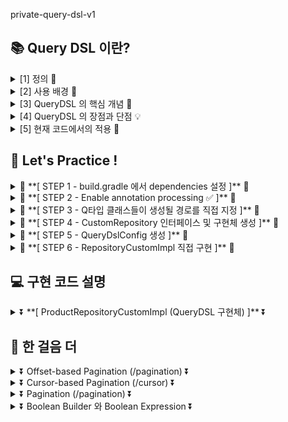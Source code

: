 private-query-dsl-v1

## 📚 Query DSL 이란?

<details>
  <summary>[1] 정의 🔖 </summary>

- Query DSL == Query Domain Specific Language
    - 쿼리 : 데이터베이스에서 데이터를 조회하는 명령
    - Query DSL : 쿼리를 작성하는 데 특화된 언어
    - 자바 코드로 SQL 을 안전하게 작성할 수 있도록 도와준다.
- type-safe 한 방식으로 SQL과 유사한 쿼리문을 자바 코드로 작성할 수 있게 도와주는 Java 기반의 ORM 쿼리 빌더 라이브러리
    - type-safe : 런타임 에러가 아닌 컴파일 에러를 일으키기 때문에 컴파일 시점에 타입 오류 감지 가능
- JPQL 을 대체할 수 있는 코드 기반 DSL

</details>

<details>
  <summary>[2] 사용 배경 📖 </summary>

- 기존 JPQL 의 한계  
  ![JPQL 사용 예시](https://github.com/user-attachments/assets/781ec07a-d4e0-4f27-9f48-8a6cc27f2242)
    - 문자열 기반의 한계
        - 타입 안정성 미보장
        - 컴파일 에러가 아닌 런타임 에러 유발
        - 오타, 잘못된 컬럼명, 잘못된 경로 등이 모두 런타임 에러로 발생하기 때문에 실행해보기 전까지 알 수 없어서 디버깅이 어려움
        - 클래스나 필드명이 바뀌어도 문자열로 작성된 JPQL 에 자동 반영 되지 않아서 리팩토링에 취약함
    - 띄워쓰기 이슈
        - 대부분의 쿼리 조각 맨 끝에 공백을 항상 추가해줘야 하는데, 이는 생산성 떨어지는 요인이 될 수 있음
    - 동적 쿼리에 불리
        - 동적 쿼리를 작성하기 까다롭고,
        - 조건이 3~4개만 넘어가도 코드가 지저분해지고 가독성이 떨어짐
        - 작성을 해도 유지보수에 취약함
    - 코드 재사용성이 낮음

- Query DSL 로 JPQL 의 한계를 보완 가능
    - 쿼리를 문자열이 아닌 코드로 작성
        - 타입 안정성 (type-safe) 보장
        - 런타임 에러가 아닌 컴파일 에러를 띄워줌
    - 문자열을 이어붙이는 방식이 아닌 메서드 체이닝 방식
        - 문자열을 이어 붙일 일이 없음
    - 동적 쿼리에 유리
        - BooleanBuilder, BooleanExpression 등을 통해 쉬운 동적 쿼리 조립 가능
        - where 을 사용해 조건 다중 처리 해결 가능
        - 가독성도 있고, 유지보수도 쉬워짐
    - 메서드 추출을 통한 공통 조건 재활용 가능

</details>

<details>
  <summary>[3] QueryDSL 의 핵심 개념 🎯 </summary>

1. JPA Repository 가 아닌 CustomRepository 구현
2. QueryDslConfig 설정
3. src.main.generated 에서 QEntity 생성
4. BooleanBuilder 및 BooleanExpression 사용

</details>

<details>
  <summary>[4] QueryDSL 의 장점과 단점 💡 </summary>

- 장점은 위에서 언급했듯이
    - 타입 안정성 보장
    - 쿼리를 코드로 작성
    - 동적 쿼리에 유리
    - 공통 조건 재활용 가능
- 단점
    - Q타입의 유지 보수 문제
        - Q타입은 Entity 구조에 강하게 의존함
        - 엔티티가 바뀌면 Q타입도 다시 생성되어야 하고, 기존 QueryDSL 도 수정되어야 함
        - clean > build
    - QueryDSL 은 외부 라이브러리이기 때문에 호환성 문제가 발생할 수 있음
        - Spring 의 내부 라이브러리인 Spring Data JPA 의 Specification 을 대안으로 고려 가능
    - 러닝 커브가 긴 편

</details>

<details>
  <summary>[5] 현재 코드에서의 적용 📌 </summary>

![스타벅스 상품 조회 화면](https://github.com/user-attachments/assets/cff70174-e8ab-486b-a02a-564b1097bb4c)

- 아래 5가지 조건이 각각 있을 수도 있고, 없을 수도 있음
- 이에 따른 동적 쿼리 작성에 Query DSL 적용

    - Main-Category : 텀블러/보온병 , 머그/컵 , 라이프스타일 등등
    - Sub-Category : 플라스틱 텀블러, 스테인리스 텀블러 , 보온병 , 콜드컵 등등
    - Special : 코어 MD 리뉴얼 , 액티브 , 버디위크 페스티벌 등등
    - Size : SHORT , TALL , GRANDE , VENTI , TRENTA
    - PriceRange :
        - BELOW_10K (1만원 미만)
        - TEN_K (1만원 대)
        - TWENTY_K (2만원 대)
        - THIRTY_K (3만원 대)
        - FORTY_K (4만원 대)
        - ABOVE_50K (5만원 이상)

</details>

## 📝 Let's Practice !

<details>
  <summary>🔽 **[ STEP 1 - build.gradle 에서 dependencies 설정 ]** 🔽</summary>

<pre>
```java
	// QueryDSL
	implementation 'com.querydsl:querydsl-apt:5.0.0'
	implementation 'com.querydsl:querydsl-jpa:5.0.0:jakarta'
	implementation 'com.querydsl:querydsl-core:5.0.0'

	annotationProcessor "com.querydsl:querydsl-apt:5.0.0:jakarta"
	annotationProcessor "jakarta.annotation:jakarta.annotation-api"
	annotationProcessor "jakarta.persistence:jakarta.persistence-api"
  
</pre>

- querydsl-core : QueryDSL 의 핵심 로직이 담겨있음
- querydsl-jpa
    - QueryDSL 의 JPA 지원 모듈
    - JPA 를 사용해서 JPAQuery, BooleanBuilder, JPQLQuery 등을 사용 가능
- querydsl-apt
    - APT == Annotation Processing Tool
    - JPA 엔티티 클래스를 기반으로 QClass 를 생성
- annotationProcessor 3가지 : Q타입 생성의 필수 도구

</details>

<details>
  <summary>🔽 **[ STEP 2 - Enable annotation processing ✅ ]** 🔽</summary>

![annotationprocessors](https://github.com/user-attachments/assets/4a936fcb-6aa2-409e-bc4b-7e85b3e9610e)

File > Settings > Build, Execution, Deployment > Compiler > Annotation Processors

- Enable annotation processing ✅
    - 체크하지 않으면 Q클래스가 생성되지 않는다.

</details>

<details>
  <summary>🔽 **[ STEP 3 - Q타입 클래스들이 생성될 경로를 직접 지정 ]** 🔽</summary>

<pre>

```java  


def generated = 'src/main/generated'

tasks.withType(JavaCompile) {
	options.getGeneratedSourceOutputDirectory().set(file(generated))
}

sourceSets {
	main.java.srcDirs += [ generated ]
}

clean {
	delete file(generated)
}
  
</pre>

- 코드 설명 🔧

![QueryDSL 빌드 옵션 설정](https://github.com/user-attachments/assets/56e76da5-bebe-4f7e-a1b0-786bd13e112e)

- def generated = 'src/main/generated'
    - Q클래스를 생성할 경로를 커스터마이징하는 설정
    - default 는 build/gradle
    - 이를 src/main/generated 로 바꿔 소스 트리 내에서 관리하기 쉽게 만드는 것

- tasks.withType(JavaCompile){...}
    - Q클래스가 지정된 경로에 생성되도록 명시
    - 없으면 기본 위치에서 생성될 수 있음

- sourceSets{...}
    - src 에 Q클래스 포함
    - src/main/generated 안의 Q클래스를 Java 소스 코드로 인식하게 만듬
    - 이게 없으면 컴파일러가 Q타입을 찾지 못해서 오류 발생하게 됨

- clean{...}
    - ./gradlew clean 시에 Q클래스도 깨끗하게 삭제되도록 함
    - 엔티티가 변경되었을 때 clean > build 를 함으로써 최신 Q타입 동기화
    - 재빌드 시 최신 Q타입 보장

</details>

<details>
  <summary>🔽 **[ STEP 4 - CustomRepository 인터페이스 및 구현체 생성 ]** 🔽</summary>

![productRepositoryCustomImpl 구현](https://github.com/user-attachments/assets/e2631a7c-0295-461f-95c2-cdcc01e6a3c4)

<pre>
```java
public interface ProductRepository extends JpaRepository&lt;Product, Long&gt;, ProductRepositoryCustom {...}
  
</pre>

<pre>
```java
@Repository
@RequiredArgsConstructor
public class ProductRepositoryCustomImpl implements ProductRepositoryCustom {...}
  
</pre>

- CustomRepository 를 따로 만드는 이유 ?
    - Spring Data JPA 의 확장성 과 관심사 분리 때문
    - JpaRepository 는 기본적인 CRUD 만 제공
    - 복잡한 동적 쿼리를 작성해야 하기 때문에 인터페이스 사용 후 구현체에서 작성
    - 관심사 분리를 통해 책임이 명확해지고, 코드 유지보수가 쉬워짐
        - Custom 구현만 따로 테스트가 가능해진다.

</details>

<details>
  <summary>🔽 **[ STEP 5 - QueryDslConfig 생성 ]** 🔽</summary>

<pre>
```java
@Configuration
public class QueryDslConfig {

    @PersistenceContext
    private EntityManager entityManager;

    @Bean
    public JPAQueryFactory jpaQueryFactory() {
        return new JPAQueryFactory(JPQLTemplates.DEFAULT, entityManager);
    }
}
  
</pre>

<pre>
```java
@Repository
@RequiredArgsConstructor
public class ProductRepositoryImpl implements ProductRepositoryCustom {

    private final JPAQueryFactory queryFactory;

... }
  
</pre>

- @Bean 등록
    - 매번 new JPAQueryFactory 를 만들 필요 없어짐
    - 한 번만 생성해두면, 여러 클래스에서 재사용할 수 있음

- JPAQueryFactory
    - .select() , .from() , .where() 같은 메서드를 사용할 수 있게 해줌

- JPQLTemplates.DEFAULT 는 생략해도 기본 값으로 들어가기 때문에 안넣어줘도 됨
- 아래와 같이만 해줘도 가능 !

<pre>
```java
    @Bean
    public JPAQueryFactory jpaQueryFactory() {
        return new JPAQueryFactory(entityManager);
    }
  
</pre>

</details>

<details>
  <summary>🔽 **[ STEP 6 - RepositoryCustomImpl 직접 구현 ]** 🔽</summary>

- 의존성 주입
    - private final JPAQueryFactory queryFactory; 와 RequiredArgsConstructor

- Q클래스 생성

<pre>
```java
QProductCategory productCategoryQ = QProductCategory.productCategory;
QProduct productQ = QProduct.product;
QMainCategory mainCategoryQ = QMainCategory.mainCategory;
QSubCategory subCategoryQ = QSubCategory.subCategory;
QSpecial specialQ = QSpecial.special;
</pre>

- Projections.constructor(ProductSearchResDto.class, productQ.name, productQ.price)
    - Projections 사용 시, Dto 에 딱 맞게 가공 가능
    - Dto 에 반드시 해당 생성자가 있어야 사용 가능
    - 위 코드는 다음과 같은 생성자 호출을 의미한다.

<pre>
```java
new ProductSearchResDto(product.getName(), product.getPrice());
</pre>

- Projections 정리
    - Projections.constructor(...)
        - 설명 : 생성자로 매핑
        - 필요 조건 : 생성자 필수
    - Projections.fields(...)
        - 설명 : 필드에 직접 주입
        - 필요 조건 : public 필드 or 필드에 setter 있어야 함
    - Projections.bean(...)
        - 설명 : setter 로 매핑
        - 필요 조건 : 기본 생성자 + setter 필요

- QueryDSL 구조

<pre>
```java
queryFactory
.select(...)               : 반환할 컬럼 또는 Projects 를 사용해 Dto 로 반환 가능
.from(productQ)            : 기준 테이블
.join(productCategoryQ)... : 내부 조인
.leftJoin(...)...          : 외부 조인
.where(...)                : 조건절
.orderBy(...)              : 정렬
.fetch()                   : 쿼리 실행 + 결과 가져오기
</pre> 

- QueryDSL 작성
    - 만약 엔티티 전체를 조회해야 한다면,
        - select(productQ).from(productQ) 를
        - selectFrom(productQ) 로 축약 가능
    - 내부조인과 외부조인
        - .join(...) (내부조인) : 두 테이블에서 일치하는 데이터만 가져온다.
        - .leftJoin(...) (외부조인) : 왼쪽 테이블의 모든 데이터는 가져오고, 오른쪽 테이블은 조건에 맞는 데이터가 있을 경우에만 가져온다.
            - on() 안을 기준으로 왼쪽 테이블과 오른쪽 테이블을 나누고 의미한다.
            - .rightJoin(...) 과 반대
    - on(...)
        - 조건
        - on(productQ.uuid.eq(productCategoryQ.productUuid)) == productCategory 의 productUuid 와 product 의 uuid 가 같은 경우에

- BooleanExpression 과 BooleanBuilder 비교
    - BooleanExpression
        - 핵심 목적 : 단일 조건 표현
        - 사용 방식 : where(조건) 에 직접 넣음
        - 특징 : null 을 반환하면 where 에서 무시됨
    - BooleanBuilder
        - 핵심 목적 : 다중 조건 동적 조립
        - 사용 방식 : 여러 조건을 .and() 와 .or() 로 이어붙여 조립
        - 특징 : 조건을 누적하면서 유연하게 추가 가능

</details>

## 💻 구현 코드 설명

<details>
  <summary>⏬ **[ ProductRepositoryCustomImpl (QueryDSL 구현체) ]** ⏬</summary>

<pre>
```java
@Repository   : DAO (Persistence Layer, 데이터 액세스 계층) 임을 나타내는 애노테이션, @Component 를 포함하고 있음
@RequiredArgsConstructor
public class ProductRepositoryCustomImpl implements ProductRepositoryCustom {

    private final JPAQueryFactory queryFactory;    : 의존성 주입(DI), @RequiredArgsConstructor 와 함께 사용됨

    QProductCategory productCategoryQ = QProductCategory.productCategory;
    QProduct productQ = QProduct.product;
    QMainCategory mainCategoryQ = QMainCategory.mainCategory;
    QSubCategory subCategoryQ = QSubCategory.subCategory;
    QSpecial specialQ = QSpecial.special;                                     : Q 클래스 선언

    @Override
    public List&lt;ProductSearchResDto&gt; searchProducts(ProductSearchParamDto productSearchParamDto) {

        return queryFactory
                .select(Projections.constructor(           : 쿼리 결과를 해당 Dto 생성자에 맞게 매핑
                        ProductSearchResDto.class,
                        productQ.name,
                        productQ.price
                ))
                .from(productQ)                            : data 를 가져올 기준 테이블
                .join(productCategoryQ).on(productQ.uuid.eq(productCategoryQ.productUuid))               : product 와 productCategory 내부조인 (on 조건)
                .leftJoin(mainCategoryQ).on(productCategoryQ.mainCategoryUuid.eq(mainCategoryQ.uuid))    : productCategory 와 mainCategory 외부조인 (on 조건)
                .leftJoin(subCategoryQ).on(productCategoryQ.subCategoryUuid.eq(subCategoryQ.uuid))       : productCategory 와 subCategory 외부조인 (on 조건)
                .leftJoin(specialQ).on(productCategoryQ.subCategoryUuid.eq(specialQ.uuid))               : productCategory 와 special 외부조인 (on 조건)
                .where(
                        mainCategoryEquals(productSearchParamDto.getMainCategory(), mainCategoryQ),      : 조건 1
                        subCategoryEquals(productSearchParamDto.getSubCategory(), subCategoryQ),         : 조건 2
                        specialEquals(productSearchParamDto.getSpecial(), specialQ),                     : 조건 3
                        sizeEquals(productSearchParamDto.getSize(), productQ),                           : 조건 4
                        priceRangeEquals(productSearchParamDto.getPriceRange(), productQ)                : 조건 5
                )
                .orderBy(productQ.price.asc())                                                           : 정렬 기준 == product 의 price 기준 오름차순
                .fetch();                                                                                : 쿼리 실행
    }

    private BooleanExpression priceRangeEquals(PriceRange priceRange, QProduct productQ) {
        return priceRange != null ? productQ.price.between(priceRange.getMin(), priceRange.getMax()) : null;
    }


    private BooleanExpression sizeEquals(Size size, QProduct productQ) {
        return size != null ? productQ.size.eq(size) : null;
    }

    private BooleanExpression specialEquals(String special, QSpecial specialQ) {
        return special != null ? specialQ.name.eq(special) : null;
    }


    private BooleanExpression subCategoryEquals(String subCategory, QSubCategory subCategoryQ) {
        return subCategory != null ? subCategoryQ.name.eq(subCategory) : null;
    }

    private BooleanExpression mainCategoryEquals(String mainCategory, QMainCategory mainCategoryQ) {
        return mainCategory != null ? mainCategoryQ.name.eq(mainCategory) : null;
    }
}
</pre>
</details>

## 🐾 한 걸음 더

<details>
<summary> ⏬ Offset-based Pagination (/pagination) ⏬ </summary>

> 1️⃣ Page 와 Pageable

| 객체       | 의미    | 방향         | 포함 정보            |
 |----------|-------|------------|------------------|
| Pageable | 요청 정보 | 클라이언트 ⇒ 서버 | page, size, sort |
| Page     | 응답 정보 | 서버 ⇒ 클라이언트 | 데이터 + 메타정보       |

> 2️⃣ Pageable Parameter

| 파라미터 | 설명                                    |
 |------|---------------------------------------|
| page | 보여줄 페이지 번호 (1부터 시작)                   |
| size | 한 페이지당 항목 개수                          |
| sort | 정렬 기준 필드 (여러 개 지정 가능)와 방향 (asc, desc) |

> 📌 Example Code ⬇️

```java

@GetMapping("/searches/pagination")
public Page<ProductSearchResVo> searchProducts(
        @RequestParam(required = false) String mainCategory,
        @RequestParam(required = false) String subCategory,
        @RequestParam(required = false) String special,
        @RequestParam(required = false) Size size,
        @RequestParam(required = false) PriceRange priceRange,
        @RequestParam(required = false, defaultValue = "1") int page,
        @RequestParam(required = false, defaultValue = "10") int pageSize
) {
    return productService.searchProducts(
            ProductSearchParamDto.of(mainCategory, subCategory, special, size, priceRange),
            PaginationParamDto.of(page, pageSize)
    ).map(ProductSearchResDto::toVo);
}
```

> 3️⃣ QueryDSL 에서 Pagination 적용

> 🎯 PageImpl<>(List&lt;T&gt; content, Pageable pageable, long total)
> > 1. content : 현재 페이지에 포함된 데이터 목록
> > 2. pageable : 요청한 페이징 정보 (page, size, sort, offset)
> > 3. total : 전체 데이터 개수 (페이징 되기 전 전체 개수)

> [1] content 에서 .offset(pageable.getoffset()) 추가
> > 

> [2] content 에서 .limit(pageable.getPageSize()) 추가
> > 

> [3] 
> >



> 4️⃣ Page&lt;T&gt; 응답 필드 상세 설명

> 📄 Example Response ⬇️

```json
{
        "content": [
        {
        "productName": "SS 시그니처 나수 텀블러 355ml",
        "productPrice": 34000
        },
        {
        "productName": "SS 시그니처 데비 텀블러 473ml",
        "productPrice": 35000
        },
        {
        "productName": "SS 시크니처 탱크 텀블러 503ml",
        "productPrice": 38000
        }
        ],
        "pageable": {
        "pageNumber": 0,
        "pageSize": 10,
        "sort": {
        "empty": true,
        "sorted": false,
        "unsorted": true
        },
        "offset": 0,
        "paged": true,
        "unpaged": false
        },
        "last": true,
        "totalPages": 1,
        "totalElements": 3,
        "size": 10,
        "number": 0,
        "sort": {
        "empty": true,
        "sorted": false,
        "unsorted": true
        },
        "first": true,
        "numberOfElements": 3,
        "empty": false
        }
```

> 💡 Page&lt;T&gt; = List&lt;T&gt; + 페이징 메타데이터
> > - Page&lt;T&gt; 는 결국 List&lt;T&gt; 에서 페이징 메타 정보가 추가된 형태일 뿐이다.
> > - 아래에서 페이징 필드에 대해 하나 하나 확인해보자.

| 파라미터             | 타입            | 설명                                          |
 |------------------|---------------|---------------------------------------------|
| content 📌       | List&lt;T&gt; | Response Data 객체                            |
| pageable 📌      | pageable      | Paging Data 객체                              |
| ├ pageNumber     | int           | 현재 페이지 번호                                   |
| ├ pageSize       | int           | 요청된 한 페이지당 항목 개수                            |
| ├ sort           | Sort          | 정렬 정보 (정렬 기준 필드와 방향 포함)                     |
| ├ offset 💡      | long          | = page * size                               |
| ├ paged          | boolean       | 페이징이 적용된 상태인지 여부                            |
| └ unpaged        | boolean       | 페이징이 적용되지 않은 경우                             |
| last             | boolean       | 현재 페이지가 마지막 페이지인지 여부<br/>(true 면 다음 페이지 없음) |
| totalPages 📌    | int           | 전체 데이터 기준으로 계산된 전체 페이지 수                    |
| totalElements    | long          | 전체 데이터 개수 (페이징 전 기준)                        |
| size             | int           | 한 페이지당 데이터 수 (pageSize)                     |
| number           | int           | 현재 페이지 번호                                   |
| sort             |               |                                             |
| ├ empty          | boolean       | 정렬 기준이 비어 있는지 여부                            |
| ├ sorted         | boolean       | 정렬 기준이 적용되었는지 여부                            |
| └ unsorted       | boolean       | 정렬 기준이 없음을 의미                               |
| first            | boolean       | 현재 페이지가 첫 페이지인지 여부                          |
| numberOfElements | int           | 현재 페이지가 들어있는 데이터 개                          |
| empty            | boolean       | content 가 비어 있는지 여부<br/>(true 면 데이터 없음)     |

> 💡 offset 이란?
> > - 데이터 조회 시 어디서부터 시작할지를 의미하는 숫자
> > - 건너뛸 데이터의 개수
> > - offset = page * size

</details>

<details>
<summary>⏬ Cursor-based Pagination (/cursor) ⏬</summary>
</details>

<details>
<summary>⏬ Pagination (/pagination) ⏬</summary>
</details>

<details>
<summary>⏬ Boolean Builder 와 Boolean Expression ⏬</summary>
</details>